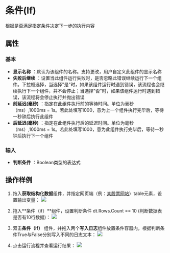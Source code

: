 # 条件(If)

根据是否满足指定条件决定下一步的执行内容

## 属性

### 基本

- **显示名称** ：默认为该组件的名称。支持更改，用户自定义此组件的显示名称
- **失败后继续** ：设置当此组件运行失败时，是否忽略此错误继续运行下一个组件。下拉框选择，当选择"是"时，如果该组件运行时遇到错误，该流程也会继续执行下一个组件，并不会停止；当选择"否"时，如果该组件运行时遇到错误，该流程将会停止执行并抛出错误
- **前延迟(毫秒)** ：指定在此组件执行前的等待时间。单位为毫秒（ms）,1000ms = 1s。若此处填写1000，意为上一个组件执行完毕后，等待一秒钟后执行此组件
- **后延迟(毫秒)** ：指定在此组件执行后的延迟时间。单位为毫秒（ms）,1000ms = 1s。若此处填写1000，意为此组件执行完毕后，等待一秒钟后执行下一个组件

### 输入

- **判断条件** ：Boolean类型的表达式

## 操作样例

1. 拖入**获取结构化数据**组件，并指定网页端（例：[某股票网站](http://stockpage.10jqka.com.cn/1A0001/#refCountId=stockpage_5c3e9aef_93)）table元素，设置输出变量：
![](https://docimages.blob.core.chinacloudapi.cn/images/Activities/if-1.png)

2. 拖入**条件（if）**组件，设置判断条件 dt.Rows.Count == 10 (判断数据表是否有10行数据)：
![](https://docimages.blob.core.chinacloudapi.cn/images/Activities/if-2.png)

3. 双击**条件（if）** 组件，并拖入两个**写入日志**组件放置条件容器内，根据判断条件True与False分别写入不同的日志文本：
![](https://docimages.blob.core.chinacloudapi.cn/images/Activities/if-3.png)

4. 点击运行流程并查看运行结果：
![](https://docimages.blob.core.chinacloudapi.cn/images/Activities/if-4.png)
